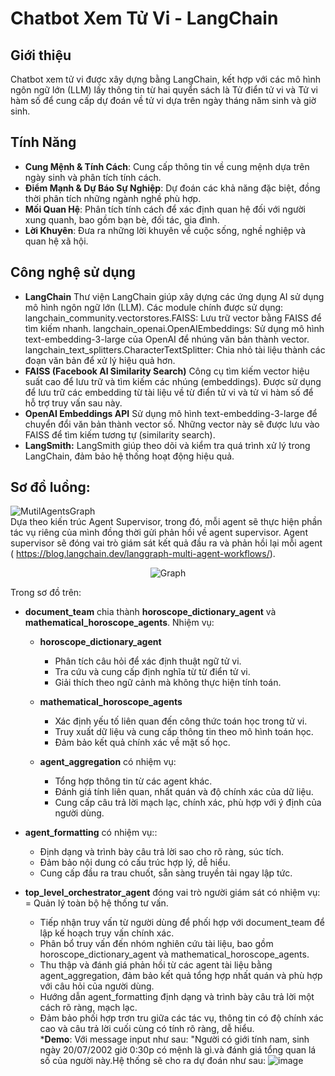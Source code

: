 # Chatbot Xem Tử Vi - LangChain
## Giới thiệu
Chatbot xem tử vi được xây dựng bằng LangChain, kết hợp với các mô hình ngôn ngữ lớn (LLM) lấy thông tin từ hai quyển sách là Tử điển tử vi và Tử vi hàm số để cung cấp dự đoán về tử vi dựa trên ngày tháng năm sinh và giờ sinh.

## Tính Năng

- **Cung Mệnh & Tính Cách**: Cung cấp thông tin về cung mệnh dựa trên ngày sinh và phân tích tính cách.
- **Điểm Mạnh & Dự Báo Sự Nghiệp**: Dự đoán các khả năng đặc biệt, đồng thời phân tích những ngành nghề phù hợp.
- **Mối Quan Hệ**: Phân tích tính cách để xác định quan hệ đối với người xung quanh, bao gồm bạn bè, đối tác, gia đình.
- **Lời Khuyên**: Đưa ra những lời khuyên về cuộc sống, nghề nghiệp và quan hệ xã hội.

## Công nghệ sử dụng
- **LangChain**
Thư viện LangChain giúp xây dựng các ứng dụng AI sử dụng mô hình ngôn ngữ lớn (LLM).
Các module chính được sử dụng:
langchain_community.vectorstores.FAISS: Lưu trữ vector bằng FAISS để tìm kiếm nhanh.
langchain_openai.OpenAIEmbeddings: Sử dụng mô hình text-embedding-3-large của OpenAI để nhúng văn bản thành vector.
langchain_text_splitters.CharacterTextSplitter: Chia nhỏ tài liệu thành các đoạn văn bản để xử lý hiệu quả hơn.
- **FAISS (Facebook AI Similarity Search)**
Công cụ tìm kiếm vector hiệu suất cao để lưu trữ và tìm kiếm các nhúng (embeddings).
Được sử dụng để lưu trữ các embedding từ tài liệu về từ điển tử vi và tử vi hàm số để hỗ trợ truy vấn sau này.
- **OpenAI Embeddings API**
Sử dụng mô hình text-embedding-3-large để chuyển đổi văn bản thành vector số.
Những vector này sẽ được lưu vào FAISS để tìm kiếm tương tự (similarity search).
- **LangSmith:**
  LangSmith giúp theo dõi và kiểm tra quá trình xử lý trong LangChain, đảm bảo hệ thống hoạt động hiệu quả.

 ## Sơ đồ luồng:
![MutilAgentsGraph](https://github.com/user-attachments/assets/99772916-6a2a-4f40-be65-5f24c04df0e3) <br>
Dựa theo kiến trúc Agent Supervisor, trong đó, mỗi agent sẽ thực hiện phần tác vụ riêng của mình đồng thời gửi phản hồi về agent supervisor. Agent supervisor sẽ đóng vai trò giám sát kết quả đầu ra và phản hồi lại mỗi agent ( https://blog.langchain.dev/langgraph-multi-agent-workflows/).<br>
<p align="center">
  <img src="https://github.com/user-attachments/assets/84da761d-d4dd-4ed5-99b7-262f7865989a" alt="Graph">
</p>
Trong sơ đồ trên:<br>

- **document_team** chia thành **horoscope_dictionary_agent** và **mathematical_horoscope_agents**. Nhiệm vụ:
  - **horoscope_dictionary_agent**  
    - Phân tích câu hỏi để xác định thuật ngữ tử vi.  
    - Tra cứu và cung cấp định nghĩa từ từ điển tử vi.  
    - Giải thích theo ngữ cảnh mà không thực hiện tính toán.  
  - **mathematical_horoscope_agents**  
    - Xác định yếu tố liên quan đến công thức toán học trong tử vi.  
    - Truy xuất dữ liệu và cung cấp thông tin theo mô hình toán học.  
    - Đảm bảo kết quả chính xác về mặt số học.  


  - **agent_aggregation** có nhiệm vụ:
    - Tổng hợp thông tin từ các agent khác.  
    - Đánh giá tính liên quan, nhất quán và độ chính xác của dữ liệu.  
    - Cung cấp câu trả lời mạch lạc, chính xác, phù hợp với ý định của người dùng.  
  
- **agent_formatting** có nhiệm vụ::
  - Định dạng và trình bày câu trả lời sao cho rõ ràng, súc tích.
  - Đảm bảo nội dung có cấu trúc hợp lý, dễ hiểu.
  - Cung cấp đầu ra trau chuốt, sẵn sàng truyền tải ngay lập tức.

- **top_level_orchestrator_agent** đóng vai trò người giám sát có nhiệm vụ:
  = Quản lý toàn bộ hệ thống tư vấn.
  - Tiếp nhận truy vấn từ người dùng để phối hợp với document_team để lập kế hoạch truy vấn chính xác.
  - Phân bổ truy vấn đến nhóm nghiên cứu tài liệu, bao gồm horoscope_dictionary_agent và mathematical_horoscope_agents.
  - Thu thập và đánh giá phản hồi từ các agent tài liệu bằng agent_aggregation, đảm bảo kết quả tổng hợp nhất quán và phù hợp với câu hỏi của người dùng.
  - Hướng dẫn agent_formatting định dạng và trình bày câu trả lời một cách rõ ràng, mạch lạc.
  - Đảm bảo phối hợp trơn tru giữa các tác vụ, thông tin có độ chính xác cao và câu trả lời cuối cùng có tính rõ ràng, dễ hiểu.<br>
  ***Demo**: Với message input như sau: "Người có giới tính nam, sinh ngày 20/07/2002 giờ 0:30p có mệnh là gì.và đánh giá tổng quan lá số của người này.Hệ thống sẽ cho ra dự đoán như sau:
    ![image](https://github.com/user-attachments/assets/0190a44d-ea0d-470d-8cfb-9726806cd5ca)

    
  

  

 




  
   
